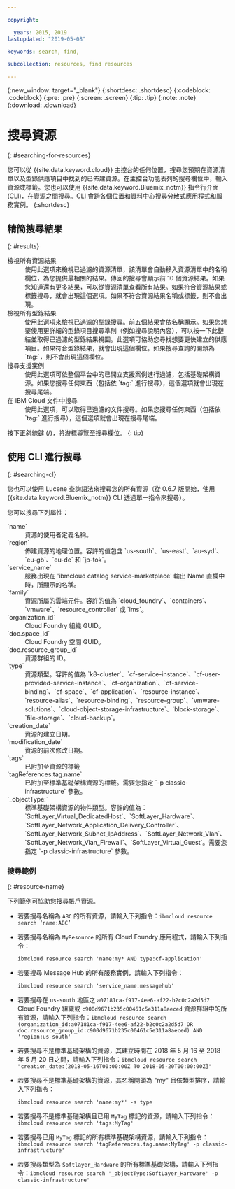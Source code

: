 ```yaml
---

copyright:

  years: 2015, 2019
lastupdated: "2019-05-08"

keywords: search, find,

subcollection: resources, find resources

---
```


{:new_window: target="_blank"}
{:shortdesc: .shortdesc}
{:codeblock: .codeblock}
{:pre: .pre}
{:screen: .screen}
{:tip: .tip}
{:note: .note}
{:download: .download}


# 搜尋資源
{: #searching-for-resources}

您可以從 {{site.data.keyword.cloud}} 主控台的任何位置，搜尋您預期在資源清單以及型錄供應項目中找到的已佈建資源。在主控台功能表列的搜尋欄位中，輸入資源或標籤。您也可以使用 {{site.data.keyword.Bluemix_notm}} 指令行介面 (CLI)，在資源之間搜尋。CLI 會跨各個位置和資料中心搜尋分散式應用程式和服務實例。
{:shortdesc}

## 精簡搜尋結果
{: #results}

<dl>
<dt>檢視所有資源結果</dt>
<dd>使用此選項來檢視已過濾的資源清單，該清單會自動移入資源清單中的名稱欄位，為您提供最相關的結果。傳回的搜尋會顯示前 10 個資源結果。如果您知道還有更多結果，可以從資源清單查看所有結果。如果符合資源結果或標籤搜尋，就會出現這個選項。如果不符合資源結果名稱或標籤，則不會出現。</dd>
<dt>檢視所有型錄結果</dt>
<dd>使用此選項來檢視已過濾的型錄搜尋。前五個結果會依名稱顯示。如果您想要使用更詳細的型錄項目搜尋準則（例如搜尋說明內容），可以按一下此鏈結並取得已過濾的型錄結果視圖。此選項可協助您尋找想要更快建立的供應項目。如果符合型錄結果，就會出現這個欄位。如果搜尋查詢的開頭為 `tag:`，則不會出現這個欄位。</dd>
<dt>搜尋支援案例</dt>
<dd>使用此選項可依整個平台中的已開立支援案例進行過濾，包括基礎架構資源。如果您搜尋任何東西（包括依 `tag:` 進行搜尋），這個選項就會出現在搜尋尾端。</dd>
<dt>在 IBM Cloud 文件中搜尋</dt>
<dd>使用此選項，可以取得已過濾的文件搜尋。如果您搜尋任何東西（包括依 `tag:` 進行搜尋），這個選項就會出現在搜尋尾端。</dd>
</dl>

按下正斜線鍵 (/)，將游標導覽至搜尋欄位。
{: tip}


## 使用 CLI 進行搜尋
{: #searching-cl}

您也可以使用 Lucene 查詢語法來搜尋您的所有資源（從 0.6.7 版開始，使用 {{site.data.keyword.Bluemix_notm}} CLI 透過單一指令來搜尋）。


您可以搜尋下列屬性：

<dl>
<dt>`name`</dt>
<dd> 資源的使用者定義名稱。</dd>
<dt>`region`</dt>
<dd>佈建資源的地理位置。容許的值包含 `us-south`、`us-east`、`au-syd`、`eu-gb`、`eu-de` 和 `jp-tok`。</dd>
<dt>`service_name`</dt>
<dd>服務出現在 'ibmcloud catalog service-marketplace' 輸出 Name 直欄中時，所顯示的名稱。</dd>
<dt>`family`</dt>
<dd>資源所屬的雲端元件。容許的值為 `cloud_foundry`、`containers`、`vmware`、`resource_controller` 或 `ims`。</dd></dd>
<dt>`organization_id`</dt>
<dd>Cloud Foundry 組織 GUID。</dd>
<dt>`doc.space_id`</dt>
<dd>Cloud Foundry 空間 GUID。</dd>
<dt>`doc.resource_group_id`</dt>
<dd>資源群組的 ID。</dd>
<dt>`type`</dt>
<dd>資源類型。容許的值為 `k8-cluster`、`cf-service-instance`、`cf-user-provided-service-instance`、`cf-organization`、`cf-service-binding`、`cf-space`、`cf-application`、`resource-instance`、`resource-alias`、`resource-binding`、`resource-group`、`vmware-solutions`、`cloud-object-storage-infrastructure`、`block-storage`、`file-storage`、`cloud-backup`。</dd>
<dt>`creation_date`</dt>
<dd>資源的建立日期。</dd>
<dt>`modification_date`</dt>
<dd> 資源的前次修改日期。</dd>
<dt>`tags`</dt>
<dd>已附加至資源的標籤</dd>
<dt>`tagReferences.tag.name`</dt>
<dd>已附加至標準基礎架構資源的標籤。需要您指定 `-p classic-infrastructure` 參數。</dd>  
<dt>`_objectType:`</dt>
<dd>標準基礎架構資源的物件類型。容許的值為：`SoftLayer_Virtual_DedicatedHost`、`SoftLayer_Hardware`、`SoftLayer_Network_Application_Delivery_Controller`、`SoftLayer_Network_Subnet_IpAddress`、`SoftLayer_Network_Vlan`、`SoftLayer_Network_Vlan_Firewall`、`SoftLayer_Virtual_Guest`。需要您指定 `-p classic-infrastructure` 參數。</dd> 
</dl>

### 搜尋範例
{: #resource-name}


下列範例可協助您搜尋帳戶資源。

* 若要搜尋名稱為 `ABC` 的所有資源，請輸入下列指令：`ibmcloud resource search ‘name:ABC’`
  
* 若要搜尋名稱為 `MyResource` 的所有 Cloud Foundry 應用程式，請輸入下列指令：

    `ibmcloud resource search 'name:my* AND type:cf-application'
`

* 若要搜尋 Message Hub 的所有服務實例，請輸入下列指令：

    `ibmcloud resource search 'service_name:messagehub'`

* 若要搜尋在 `us-south` 地區之 `a07181ca-f917-4ee6-af22-b2c0c2a2d5d7` Cloud Foundry 組織或 `c900d9671b235c00461c5e311a8aeced` 資源群組中的所有資源，請輸入下列指令：`ibmcloud resource search (organization_id:a07181ca-f917-4ee6-af22-b2c0c2a2d5d7 OR doc.resource_group_id:c900d9671b235c00461c5e311a8aeced) AND 'region:us-south'`
    

* 若要搜尋不是標準基礎架構的資源，其建立時間在 2018 年 5 月 16 至 2018 年 5 月 20 日之間，請輸入下列指令：`ibmcloud resource search "creation_date:[2018-05-16T00:00:00Z TO 2018-05-20T00:00:00Z]"`
    
* 若要搜尋不是標準基礎架構的資源，其名稱開頭為 "my" 且依類型排序，請輸入下列指令：

    `ibmcloud resource search 'name:my*' -s type`
    
* 若要搜尋不是標準基礎架構且已用 `MyTag` 標記的資源，請輸入下列指令：`ibmcloud resource search 'tags:MyTag'`
    
* 若要搜尋已用 `MyTag` 標記的所有標準基礎架構資源，請輸入下列指令：`ibmcloud resource search 'tagReferences.tag.name:MyTag' -p classic-infrastructure'`
    
* 若要搜尋類型為 `Softlayer_Hardware` 的所有標準基礎架構，請輸入下列指令：`ibmcloud resource search '_objectType:SoftLayer_Hardware' -p classic-infrastructure'`
  

